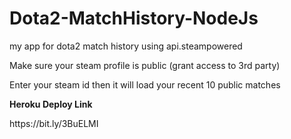 # Dota2-MatchHistory-NodeJs
my app for dota2 match history using api.steampowered

<p>Make sure your steam profile is public (grant access to 3rd party)</p>
<p>Enter your steam id then it will load your recent 10 public matches</p>

<p><b> Heroku Deploy Link </b></p>
https://bit.ly/3BuELMI
